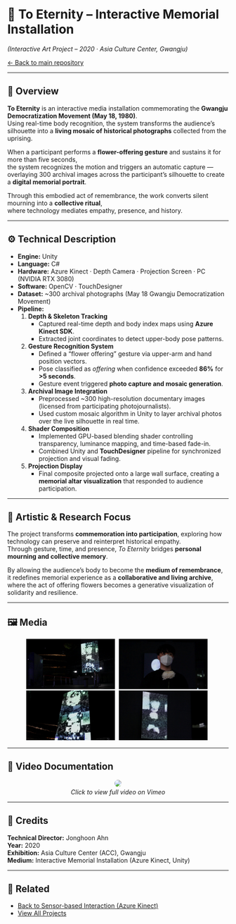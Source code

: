 # 🌸 To Eternity – Interactive Memorial Installation  
*(Interactive Art Project – 2020 · Asia Culture Center, Gwangju)*  

[← Back to main repository](https://github.com/reusahn/Unity-Unreal-Interaction-Research/tree/main)

---

## 🧩 Overview  
**To Eternity** is an interactive media installation commemorating the **Gwangju Democratization Movement (May 18, 1980)**.  
Using real-time body recognition, the system transforms the audience’s silhouette into a **living mosaic of historical photographs** collected from the uprising.  

When a participant performs a **flower-offering gesture** and sustains it for more than five seconds,  
the system recognizes the motion and triggers an automatic capture —  
overlaying 300 archival images across the participant’s silhouette to create a **digital memorial portrait**.  

Through this embodied act of remembrance, the work converts silent mourning into a **collective ritual**,  
where technology mediates empathy, presence, and history.

---

## ⚙️ Technical Description  
- **Engine:** Unity  
- **Language:** C#  
- **Hardware:** Azure Kinect · Depth Camera · Projection Screen · PC (NVIDIA RTX 3080)  
- **Software:** OpenCV · TouchDesigner  
- **Dataset:** ~300 archival photographs (May 18 Gwangju Democratization Movement)  
- **Pipeline:**  
  1. **Depth & Skeleton Tracking**  
     - Captured real-time depth and body index maps using **Azure Kinect SDK**.  
     - Extracted joint coordinates to detect upper-body pose patterns.  
  2. **Gesture Recognition System**  
     - Defined a “flower offering” gesture via upper-arm and hand position vectors.  
     - Pose classified as *offering* when confidence exceeded **86%** for **>5 seconds**.  
     - Gesture event triggered **photo capture and mosaic generation**.  
  3. **Archival Image Integration**  
     - Preprocessed ~300 high-resolution documentary images (licensed from participating photojournalists).  
     - Used custom mosaic algorithm in Unity to layer archival photos over the live silhouette in real time.  
  4. **Shader Composition**  
     - Implemented GPU-based blending shader controlling transparency, luminance mapping, and time-based fade-in.  
     - Combined Unity and **TouchDesigner** pipeline for synchronized projection and visual fading.  
  5. **Projection Display**  
     - Final composite projected onto a large wall surface, creating a **memorial altar visualization** that responded to audience participation.  

---

## 🧠 Artistic & Research Focus  
The project transforms **commemoration into participation**, exploring how technology can preserve and reinterpret historical empathy.  
Through gesture, time, and presence, *To Eternity* bridges **personal mourning and collective memory**.  

By allowing the audience’s body to become the **medium of remembrance**,  
it redefines memorial experience as a **collaborative and living archive**,  
where the act of offering flowers becomes a generative visualization of solidarity and resilience.

---

## 🖼️ Media
<p align="center">
  <img src="./media/ToEternity_01.jpg" width="40%" style="margin-right:5px;"/>  
  <img src="./media/ToEternity_02.jpg" width="40%" style="margin-right:5px;"/>  
  <img src="./media/ToEternity_03.jpg" width="40%" style="margin-right:5px;"/>  
  <img src="./media/ToEternity_04.jpg" width="40%" style="margin-right:5px;"/>  
</p>

---

## 🎥 Video Documentation
<p align="center">
  <a href="https://vimeo.com/666369383/69a48ffe55" target="_blank">
    <img src="./media/ToEternity_Thumb.jpg" width="40%" style="border-radius:10px;"/>
  </a>
  <br>
  <em>Click to view full video on Vimeo</em>
</p>

---

## 👤 Credits  
**Technical Director:** Jonghoon Ahn  
**Year:** 2020  
**Exhibition:** Asia Culture Center (ACC), Gwangju  
**Medium:** Interactive Memorial Installation (Azure Kinect, Unity)  

---

## 🔗 Related  
- [Back to Sensor-based Interaction (Azure Kinect)](../README.md)  
- [View All Projects](https://github.com/reusahn/Unity-Unreal-Interaction-Research/tree/main)
